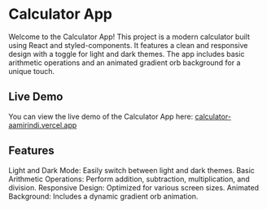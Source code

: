 # Calculator App
Welcome to the Calculator App! This project is a modern calculator built using React and styled-components. It features a clean and responsive design with a toggle for light and dark themes. The app includes basic arithmetic operations and an animated gradient orb background for a unique touch.

## Live Demo
You can view the live demo of the Calculator App here: [calculator-aamirindi.vercel.app](https://calculator-aamirindi.vercel.app)

## Features
Light and Dark Mode: Easily switch between light and dark themes.
Basic Arithmetic Operations: Perform addition, subtraction, multiplication, and division.
Responsive Design: Optimized for various screen sizes.
Animated Background: Includes a dynamic gradient orb animation.
